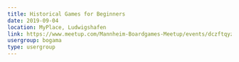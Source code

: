 ```yaml
---
title: Historical Games for Beginners
date: 2019-09-04
location: MyPlace, Ludwigshafen
link: https://www.meetup.com/Mannheim-Boardgames-Meetup/events/dczftqyzmbgb/
usergroup: bogama
type: usergroup
---
```


